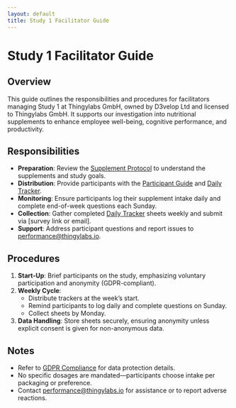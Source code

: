 ```yaml
---
layout: default
title: Study 1 Facilitator Guide
---
```


<!-- docs/study-1-facilitator-guide.md -->
# Study 1 Facilitator Guide

## Overview
This guide outlines the responsibilities and procedures for facilitators managing Study 1 at Thingylabs GmbH, owned by D3velop Ltd and licensed to Thingylabs GmbH. It supports our investigation into nutritional supplements to enhance employee well-being, cognitive performance, and productivity.

## Responsibilities
- **Preparation**: Review the [Supplement Protocol](s1-supplement-protocol) to understand the supplements and study goals.
- **Distribution**: Provide participants with the [Participant Guide](s1-participant-guide) and [Daily Tracker](surveys/s1-daily-tracker.md).
- **Monitoring**: Ensure participants log their supplement intake daily and complete end-of-week questions each Sunday.
- **Collection**: Gather completed [Daily Tracker](surveys/s1-daily-tracker) sheets weekly and submit via [survey link or email].
- **Support**: Address participant questions and report issues to [performance@thingylabs.io](mailto:performance@thingylabs.io).

## Procedures
1. **Start-Up**: Brief participants on the study, emphasizing voluntary participation and anonymity (GDPR-compliant).
2. **Weekly Cycle**:
   - Distribute trackers at the week’s start.
   - Remind participants to log daily and complete questions on Sunday.
   - Collect sheets by Monday.
3. **Data Handling**: Store sheets securely, ensuring anonymity unless explicit consent is given for non-anonymous data.

## Notes
- Refer to [GDPR Compliance](/thingylabs-performance-initiative/gdpr-compliance) for data protection details.
- No specific dosages are mandated—participants choose intake per packaging or preference.
- Contact [performance@thingylabs.io](mailto:performance@thingylabs.io) for assistance or to report adverse reactions.
